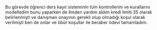 Bu görevde öğrenci ders kayıt sisteminin tüm kontrollerini ve kurallarını modelledim bunu yaparken de llmden yardım aldım kredi limiti 35 olarak belirlenmişti ve danışman onayının gerekli olup olmadığı koşul olarak verilmişti ben de onlar ve öbür koşullar ile beraber ödevi tamamladım.
